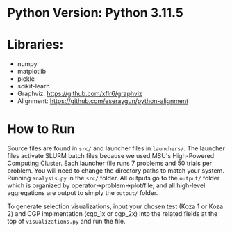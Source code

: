 # Python Version: Python 3.11.5

# Libraries:
 * numpy
 * matplotlib
 * pickle
 * scikit-learn
 * Graphviz: https://github.com/xflr6/graphviz
 * Alignment: https://github.com/eseraygun/python-alignment

# How to Run

Source files are found in ``src/`` and launcher files in ``launchers/``. The launcher files activate SLURM batch files because we used MSU's High-Powered Computing Cluster. Each launcher file runs 7 problems and 50 trials per problem. You will need to change the directory paths to match your system.
Running ``analysis.py`` in the ``src/`` folder. All outputs go to the ``output/`` folder which is organized by operator->problem->plot/file, and all high-level aggregations are output to simply the ``output/`` folder.

To generate selection visualizations, input your chosen test (Koza 1 or Koza 2) and CGP implmentation (cgp_1x or cgp_2x) into the related fields at the top of ``visualizations.py`` and run the file.
